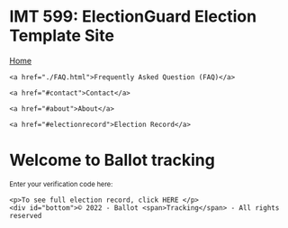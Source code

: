 # IMT 599: ElectionGuard Election Template Site
  <div class="topnav">
    <a class="active" href="#home">Home</a>
    
    <a href="./FAQ.html">Frequently Asked Question (FAQ)</a>
    
    <a href="#contact">Contact</a>
    
    <a href="#about">About</a>
    
    <a href="#electionrecord">Election Record</a>
    
  </div>
  <body>
    <h1>Welcome to Ballot tracking</h1>
    <sup>Enter your verification code here:</sup>
  
    <p>To see full election record, click HERE </p>
    <div id="bottom">© 2022 - Ballot <span>Tracking</span> - All rights reserved 
